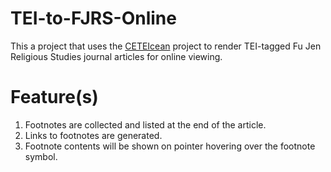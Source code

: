 # TEI-to-FJRS-Online
This a project that uses the [CETEIcean](https://github.com/TEIC/CETEIcean) project to render TEI-tagged Fu Jen Religious Studies journal articles for online viewing.

# Feature(s)
1. Footnotes are collected and listed at the end of the article.
2. Links to footnotes are generated.
3. Footnote contents will be shown on pointer hovering over the footnote symbol.
